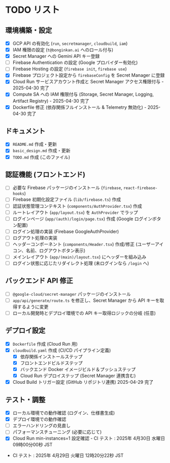 # TODO リスト

## 環境構築・設定

-   [x] GCP API の有効化 (`run`, `secretmanager`, `cloudbuild`, `iam`)
-   [x] IAM 権限の設定 (`t@bonginkan.ai` へのロール付与)
-   [x] Secret Manager への Gemini API キー登録
-   [ ] Firebase Authentication の設定 (Google プロバイダー有効化)
-   [ ] Firebase Hosting の設定 (`firebase init`, `firebase use`)
-   [x] Firebase プロジェクト設定から `firebaseConfig` を Secret Manager に登録
-   [x] Cloud Run サービスアカウント作成と Secret Manager アクセス権限付与 - 2025-04-30 完了
-   [x] Compute SA への IAM 権限付与 (Storage, Secret Manager, Logging, Artifact Registry) - 2025-04-30 完了
-   [x] Dockerfile 修正 (依存関係フルインストール & Telemetry 無効化) - 2025-04-30 完了

## ドキュメント

-   [x] `README.md` 作成・更新
-   [x] `basic_design.md` 作成・更新
-   [x] `TODO.md` 作成 (このファイル)

## 認証機能 (フロントエンド)

-   [ ] 必要な Firebase パッケージのインストール (`firebase`, `react-firebase-hooks`)
-   [ ] Firebase 初期化設定ファイル (`lib/firebase.ts`) 作成
-   [ ] 認証状態管理コンテキスト (`components/AuthProvider.tsx`) 作成
-   [ ] ルートレイアウト (`app/layout.tsx`) を `AuthProvider` でラップ
-   [ ] ログインページ (`app/(auth)/login/page.tsx`) 作成 (Google ログインボタン配置)
-   [ ] ログイン処理の実装 (Firebase GoogleAuthProvider)
-   [ ] ログアウト処理の実装
-   [ ] ヘッダーコンポーネント (`components/Header.tsx`) 作成/修正 (ユーザーアイコン、名前、ログアウトボタン表示)
-   [ ] メインレイアウト (`app/(main)/layout.tsx`) にヘッダーを組み込み
-   [ ] ログイン状態に応じたリダイレクト処理 (未ログインなら `/login` へ)

## バックエンド API 修正

-   [ ] `@google-cloud/secret-manager` パッケージのインストール
-   [ ] `app/api/generate/route.ts` を修正し、Secret Manager から API キーを取得するように変更
-   [ ] ローカル開発時とデプロイ環境での API キー取得ロジックの分岐 (任意)

## デプロイ設定

-   [x] `Dockerfile` 作成 (Cloud Run 用)
-   [x] `cloudbuild.yaml` 作成 (CI/CD パイプライン定義)
    -   [x] 依存関係インストールステップ
    -   [x] フロントエンドビルドステップ
    -   [x] バックエンド Docker イメージビルド＆プッシュステップ
    -   [x] Cloud Run デプロイステップ (Secret Manager 連携含む)
-   [x] Cloud Build トリガー設定 (GitHub リポジトリ連携) 2025-04-29 完了

## テスト・調整

-   [x] ローカル環境での動作確認 (ログイン、仕様書生成)
-   [x] デプロイ環境での動作確認
-   [ ] エラーハンドリングの見直し
-   [ ] パフォーマンスチューニング (必要に応じて)
-   [x] Cloud Run min-instances=1 設定確認 - CI テスト : 2025年 4月30日 水曜日 09時00分00秒 JST
- CI テスト : 2025年 4月29日 火曜日 12時20分22秒 JST
